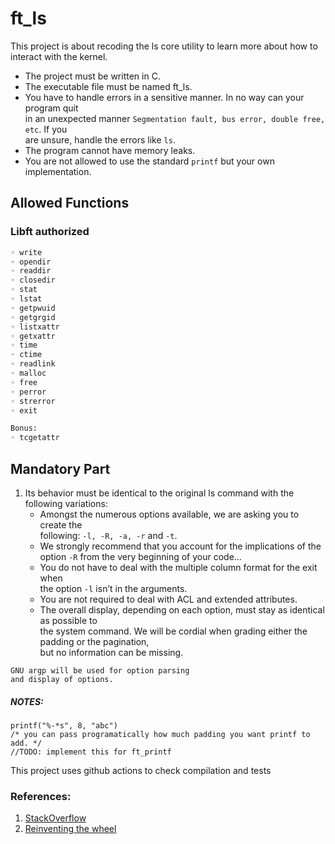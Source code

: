 # ft_ls
This project is about recoding the ls core utility to learn more about how to interact with the kernel.

* The project must be written in C.
* The executable file must be named ft_ls.
* You have to handle errors in a sensitive manner. In no way can your program quit  
  in an unexpected manner `Segmentation fault, bus error, double free, etc`. If you  
  are unsure, handle the errors like `ls`.
* The program cannot have memory leaks.
* You are not allowed to use the standard `printf` but your own implementation.

## Allowed Functions

### Libft authorized

```bash
◦ write
◦ opendir
◦ readdir
◦ closedir
◦ stat
◦ lstat
◦ getpwuid
◦ getgrgid
◦ listxattr
◦ getxattr
◦ time
◦ ctime
◦ readlink
◦ malloc
◦ free
◦ perror
◦ strerror
◦ exit

Bonus:
◦ tcgetattr
```

## Mandatory Part
1. Its behavior must be identical to the original ls command with the following variations:  
    * Amongst the numerous options available, we are asking you to create the  
      following: `-l, -R, -a, -r` and `-t`.
    * We strongly recommend that you account for the implications of the  
      option `-R` from the very beginning of your code...
    * You do not have to deal with the multiple column format for the exit when  
      the option `-l` isn’t in the arguments.
    * You are not required to deal with ACL and extended attributes.
    * The overall display, depending on each option, must stay as identical as possible to  
      the system command. We will be cordial when grading either the padding or the pagination,  
      but no information can be missing.

```text
GNU argp will be used for option parsing
and display of options.
```

##### NOTES:
```
printf("%-*s", 8, "abc")
/* you can pass programatically how much padding you want printf to add. */
//TODO: implement this for ft_printf
```
This project uses github actions to check compilation and tests

### References:
1. [StackOverflow](https://stackoverflow.com/questions/75570802/how-does-ls-exa-lsd-compute-columns-and-rows-when-printing-filenames#:~:text=It%20first%20calculates%20the%20maximum,is%20set%20to%20that%20instead)  
2. [Reinventing the wheel](https://mmzeynalli.dev/posts/reinvent/ls/part3/)  

